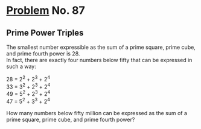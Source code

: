 # [Problem](https://projecteuler.net/problem=87) No. 87

## Prime Power Triples

The smallest number expressible as the sum of a prime square, prime cube, and prime fourth power is 28.<br>
In fact, there are exactly four numbers below fifty that can be expressed in such a way:

28 = 2<sup>2</sup> + 2<sup>3</sup> + 2<sup>4</sup><br>
33 = 3<sup>2</sup> + 2<sup>3</sup> + 2<sup>4</sup><br>
49 = 5<sup>2</sup> + 2<sup>3</sup> + 2<sup>4</sup><br>
47 = 5<sup>2</sup> + 3<sup>3</sup> + 2<sup>4</sup><br>

How many numbers below fifty million can be expressed as the sum of a prime square, prime cube, and prime fourth power?
